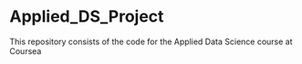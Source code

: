 # Applied_DS_Project
This repository consists of the code for the Applied Data Science course at Coursea
